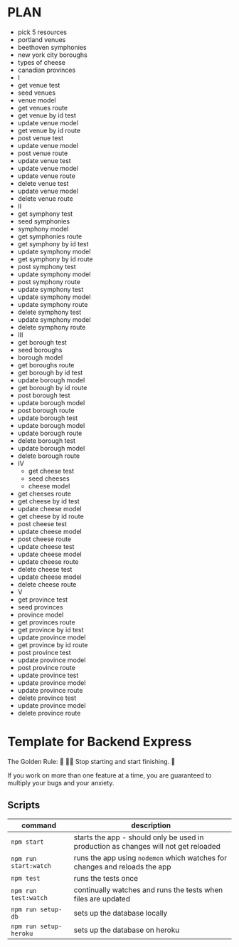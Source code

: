 # PLAN

  - pick 5 resources
  - portland venues
  - beethoven symphonies
  - new york city boroughs
  - types of cheese
  - canadian provinces
  - I
  - get venue test
  - seed venues
  - venue model
  - get venues route
  - get venue by id test
  - update venue model
  - get venue by id route
  - post venue test
  - update venue model
  - post venue route
  - update venue test
  - update venue model
  - update venue route
  - delete venue test
  - update venue model
  - delete venue route
  - II
  - get symphony test
  - seed symphonies
  - symphony model
  - get symphonies route
  - get symphony by id test
  - update symphony model
  - get symphony by id route
  - post symphony test
  - update symphony model
  - post symphony route
  - update symphony test
  - update symphony model
  - update symphony route
  - delete symphony test
  - update symphony model
  - delete symphony route
  - III
  - get borough test
  - seed boroughs
  - borough model
  - get boroughs route
  - get borough by id test
  - update borough model
  - get borough by id route
  - post borough test
  - update borough model
  - post borough route
  - update borough test
  - update borough model
  - update borough route
  - delete borough test
  - update borough model
  - delete borough route
- IV
  - get cheese test
  - seed cheeses
  - cheese model
- get cheeses route
- get cheese by id test
- update cheese model
- get cheese by id route
- post cheese test
- update cheese model
- post cheese route
- update cheese test
- update cheese model
- update cheese route
- delete cheese test
- update cheese model
- delete cheese route
- V
- get province test
- seed provinces
- province model
- get provinces route
- get province by id test
- update province model
- get province by id route
- post province test
- update province model
- post province route
- update province test
- update province model
- update province route
- delete province test
- update province model
- delete province route


# Template for Backend Express

The Golden Rule:
🦸 🦸‍♂️ Stop starting and start finishing. 🏁

If you work on more than one feature at a time, you are guaranteed to multiply your bugs and your anxiety.

## Scripts

| command                | description                                                                         |
| ---------------------- | ----------------------------------------------------------------------------------- |
| `npm start`            | starts the app - should only be used in production as changes will not get reloaded |
| `npm run start:watch`  | runs the app using `nodemon` which watches for changes and reloads the app          |
| `npm test`             | runs the tests once                                                                 |
| `npm run test:watch`   | continually watches and runs the tests when files are updated                       |
| `npm run setup-db`     | sets up the database locally                                                        |
| `npm run setup-heroku` | sets up the database on heroku                                                      |

